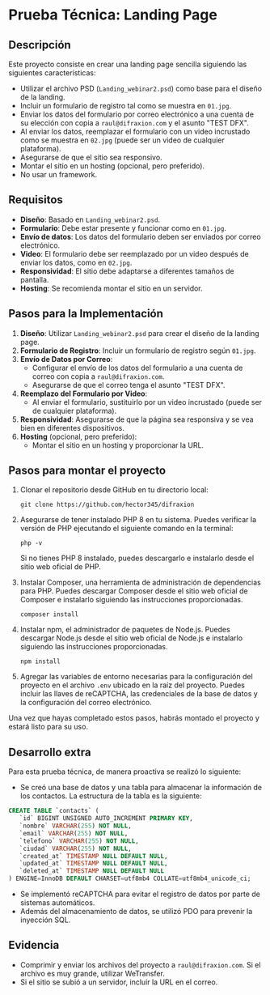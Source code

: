 # Prueba Técnica: Landing Page

## Descripción

Este proyecto consiste en crear una landing page sencilla siguiendo las siguientes características:

- Utilizar el archivo PSD (`Landing_webinar2.psd`) como base para el diseño de la landing.
- Incluir un formulario de registro tal como se muestra en `01.jpg`.
- Enviar los datos del formulario por correo electrónico a una cuenta de su elección con copia a `raul@difraxion.com` y el asunto "TEST DFX".
- Al enviar los datos, reemplazar el formulario con un video incrustado como se muestra en `02.jpg` (puede ser un video de cualquier plataforma).
- Asegurarse de que el sitio sea responsivo.
- Montar el sitio en un hosting (opcional, pero preferido).
- No usar un framework.

## Requisitos

- **Diseño**: Basado en `Landing_webinar2.psd`.
- **Formulario**: Debe estar presente y funcionar como en `01.jpg`.
- **Envío de datos**: Los datos del formulario deben ser enviados por correo electrónico.
- **Video**: El formulario debe ser reemplazado por un video después de enviar los datos, como en `02.jpg`.
- **Responsividad**: El sitio debe adaptarse a diferentes tamaños de pantalla.
- **Hosting**: Se recomienda montar el sitio en un servidor.

## Pasos para la Implementación

1. **Diseño**: Utilizar `Landing_webinar2.psd` para crear el diseño de la landing page.
2. **Formulario de Registro**: Incluir un formulario de registro según `01.jpg`.
3. **Envío de Datos por Correo**:
   - Configurar el envío de los datos del formulario a una cuenta de correo con copia a `raul@difraxion.com`.
   - Asegurarse de que el correo tenga el asunto "TEST DFX".
4. **Reemplazo del Formulario por Video**:
   - Al enviar el formulario, sustituirlo por un video incrustado (puede ser de cualquier plataforma).
5. **Responsividad**: Asegurarse de que la página sea responsiva y se vea bien en diferentes dispositivos.
6. **Hosting** (opcional, pero preferido):
   - Montar el sitio en un hosting y proporcionar la URL.

## Pasos para montar el proyecto
1. Clonar el repositorio desde GitHub en tu directorio local:

   ```
   git clone https://github.com/hector345/difraxion
   ```

2. Asegurarse de tener instalado PHP 8 en tu sistema. Puedes verificar la versión de PHP ejecutando el siguiente comando en la terminal:

   ```
   php -v
   ```

   Si no tienes PHP 8 instalado, puedes descargarlo e instalarlo desde el sitio web oficial de PHP.

3. Instalar Composer, una herramienta de administración de dependencias para PHP. Puedes descargar Composer desde el sitio web oficial de Composer e instalarlo siguiendo las instrucciones proporcionadas.

   ```
   composer install
   ```

4. Instalar npm, el administrador de paquetes de Node.js. Puedes descargar Node.js desde el sitio web oficial de Node.js e instalarlo siguiendo las instrucciones proporcionadas.

   ```
   npm install
   ```

5. Agregar las variables de entorno necesarias para la configuración del proyecto en el archivo `.env` ubicado en la raíz del proyecto. Puedes incluir las llaves de reCAPTCHA, las credenciales de la base de datos y la configuración del correo electrónico.


Una vez que hayas completado estos pasos, habrás montado el proyecto y estará listo para su uso.

## Desarrollo extra

Para esta prueba técnica, de manera proactiva se realizó lo siguiente:

- Se creó una base de datos y una tabla para almacenar la información de los contactos. La estructura de la tabla es la siguiente:

```sql
CREATE TABLE `contacts` (
   `id` BIGINT UNSIGNED AUTO_INCREMENT PRIMARY KEY,
   `nombre` VARCHAR(255) NOT NULL,
   `email` VARCHAR(255) NOT NULL,
   `telefono` VARCHAR(255) NOT NULL,
   `ciudad` VARCHAR(255) NOT NULL,
   `created_at` TIMESTAMP NULL DEFAULT NULL,
   `updated_at` TIMESTAMP NULL DEFAULT NULL,
   `deleted_at` TIMESTAMP NULL DEFAULT NULL
) ENGINE=InnoDB DEFAULT CHARSET=utf8mb4 COLLATE=utf8mb4_unicode_ci;
```

- Se implementó reCAPTCHA para evitar el registro de datos por parte de sistemas automáticos.
- Además del almacenamiento de datos, se utilizó PDO para prevenir la inyección SQL.


## Evidencia

- Comprimir y enviar los archivos del proyecto a `raul@difraxion.com`. Si el archivo es muy grande, utilizar WeTransfer.
- Si el sitio se subió a un servidor, incluir la URL en el correo.
